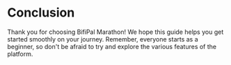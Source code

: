 # Conclusion

Thank you for choosing BifiPal Marathon! We hope this guide helps you get started smoothly on your journey. Remember, everyone starts as a beginner, so don't be afraid to try and explore the various features of the platform.
